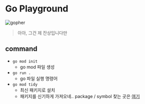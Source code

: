 # Go Playground

![gopher](https://user-images.githubusercontent.com/40863240/145233206-2cbbb2c1-24db-4ae7-8943-26f46a96b54f.jpg)
> 아아, 그건 제 잔상입니다만 

## command
- `go mod init`
  - go mod 파일 생성 
- `go run .`
  - go 파일 실행 명령어
- `go mod tidy`
  - 최신 패키지로 설치
  - 패키지를 신기하게 가져오네.. package / symbol 찾는 곳은 [여기](https://pkg.go.dev/)